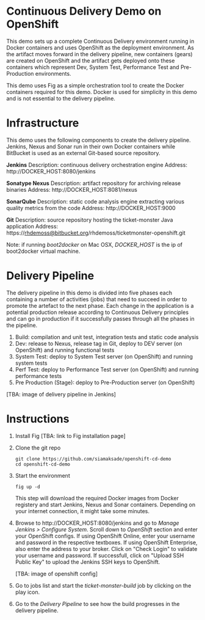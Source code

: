 Continuous Delivery Demo on OpenShift
=================

This demo sets up a complete Continuous Delivery environment running in Docker containers and uses OpenShift as the deployment environment. As the artifact moves forward in the delivery pipeline, new containers (gears) are created on OpenShift and the artifact gets deployed onto these containers which represent Dev, System Test, Performance Test and Pre-Production environments. 

This demo uses Fig as a simple orchestration tool to create the Docker containers required for this demo. Docker is used for simplicity in this demo and is not essential to the delivery pipeline.

Infrastructure
======
This demo uses the following components to create the delivery pipeline. Jenkins, Nexus and Sonar run in their own Docker containers while BitBucket is used as an external Git-based source repository.

**Jenkins**
Description: continuous delivery orchestration engine
Address: http://DOCKER_HOST:8080/jenkins

**Sonatype Nexus**
Description: artifact repository for archiving release binaries
Address: http://DOCKER_HOST:8081/nexus


**SonarQube**
Description: static code analysis engine extracting various quality metrics from the code
Address: http://DOCKER_HOST:9000

**Git**
Description: source repository hosting the ticket-monster Java application
Address: https://rhdemoss@bitbucket.org/rhdemoss/ticketmonster-openshift.git

Note: if running _boot2docker_ on Mac OSX, _DOCKER_HOST_ is the ip of boot2docker virtual machine. 



Delivery Pipeline
=================
The delivery pipeline in this demo is divided into five phases each containing a number of activities (jobs) that need to succeed in order to promote the artefact to the next phase. Each change in the application is a potential production release according to Continuous Delivery principles and can go in production if it successfully passes through all the phases in the pipeline.

1. Build: compilation and unit test, integration tests and static code analysis
2. Dev: release to Nexus, release tag in Git, deploy to DEV server (on OpenShift) and running functional tests
3. System Test: deploy to System Test server (on OpenShift) and running system tests
4. Perf Test: deploy to Performance Test server (on OpenShift) and running performance tests
5. Pre Production (Stage): deploy to Pre-Production server (on OpenShift)

[TBA: image of delivery pipeline in Jenkins]

Instructions
============
1. Install Fig
[TBA: link to Fig installation page]

2. Clone the git repo

   ```
   git clone https://github.com/siamaksade/openshift-cd-demo
   cd openshift-cd-demo
   ```

3. Start the environment
   ```
   fig up -d
   ```
   This step will download the required Docker images from Docker registery and start Jenkins, Nexus and Sonar containers. Depending on your internet connection, it might take some minutes.

4. Browse to http://DOCKER_HOST:8080/jenkins and go to _Manage Jenkins > Configure System_. Scroll down to _OpenShift_ section and enter your OpenShift configs. If using OpenShift Online, enter your username and password in the respective textboxes. If using OpenShift Enterprise, also enter the address to your broker. Click on "Check Login" to validate your username and password. If successfull, click on "Upload SSH Public Key" to upload the Jenkins SSH keys to OpenShift.

   [TBA: image of openshift config]

5. Go to jobs list and start the _ticket-monster-build_ job by clicking on the play icon.

6. Go to the _Delivery Pipeline_ to see how the build progresses in the delivery pipeline.


